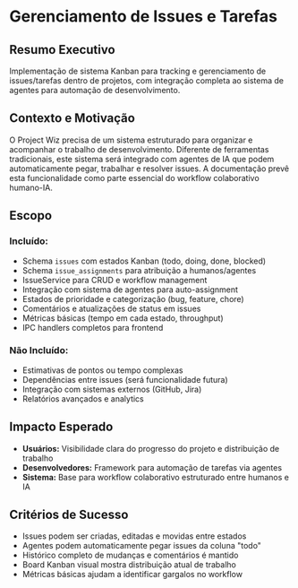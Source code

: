 # Gerenciamento de Issues e Tarefas

## Resumo Executivo

Implementação de sistema Kanban para tracking e gerenciamento de issues/tarefas dentro de projetos, com integração completa ao sistema de agentes para automação de desenvolvimento.

## Contexto e Motivação

O Project Wiz precisa de um sistema estruturado para organizar e acompanhar o trabalho de desenvolvimento. Diferente de ferramentas tradicionais, este sistema será integrado com agentes de IA que podem automaticamente pegar, trabalhar e resolver issues. A documentação prevê esta funcionalidade como parte essencial do workflow colaborativo humano-IA.

## Escopo

### Incluído:

- Schema `issues` com estados Kanban (todo, doing, done, blocked)
- Schema `issue_assignments` para atribuição a humanos/agentes
- IssueService para CRUD e workflow management
- Integração com sistema de agentes para auto-assignment
- Estados de prioridade e categorização (bug, feature, chore)
- Comentários e atualizações de status em issues
- Métricas básicas (tempo em cada estado, throughput)
- IPC handlers completos para frontend

### Não Incluído:

- Estimativas de pontos ou tempo complexas
- Dependências entre issues (será funcionalidade futura)
- Integração com sistemas externos (GitHub, Jira)
- Relatórios avançados e analytics

## Impacto Esperado

- **Usuários:** Visibilidade clara do progresso do projeto e distribuição de trabalho
- **Desenvolvedores:** Framework para automação de tarefas via agentes
- **Sistema:** Base para workflow colaborativo estruturado entre humanos e IA

## Critérios de Sucesso

- Issues podem ser criadas, editadas e movidas entre estados
- Agentes podem automaticamente pegar issues da coluna "todo"
- Histórico completo de mudanças e comentários é mantido
- Board Kanban visual mostra distribuição atual de trabalho
- Métricas básicas ajudam a identificar gargalos no workflow
